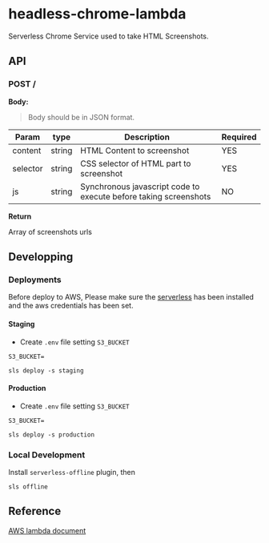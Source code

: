 # headless-chrome-lambda

Serverless Chrome Service used to take HTML Screenshots.

## API

### POST /

**Body:**

> Body should be in JSON format.

| Param    | type   | Description                                                      | Required |
|----------|--------|------------------------------------------------------------------|----------|
| content  | string | HTML Content to screenshot                                       | YES      |
| selector | string | CSS selector of HTML part to screenshot                          | YES      |
| js       | string | Synchronous javascript code to execute before taking screenshots | NO       |

**Return**

Array of screenshots urls

## Developping

### Deployments

Before deploy to AWS, Please make sure the [serverless](https://serverless.com/cli/) has been installed and the aws credentials has been set.

#### Staging

- Create `.env` file setting `S3_BUCKET`

```
S3_BUCKET=
```

```sls deploy -s staging```

#### Production

- Create `.env` file setting `S3_BUCKET`

```
S3_BUCKET=
```

```sls deploy -s production```

### Local Development

Install `serverless-offline` plugin, then

```sls offline```

## Reference

[AWS lambda document](https://docs.aws.amazon.com/lambda/latest/dg/programming-model.html)
